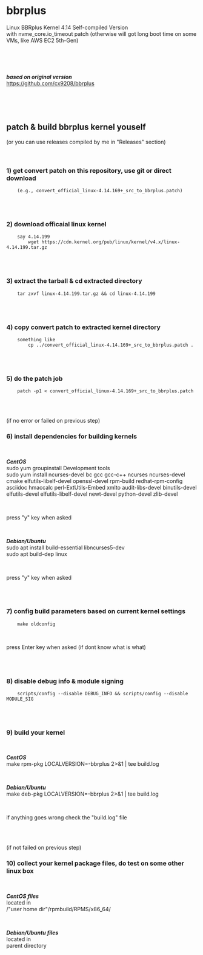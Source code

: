 # bbrplus
Linux BBRplus Kernel 4.14 Self-compiled Version  
with nvme_core.io_timeout patch (otherwise will got long boot time on some VMs, like AWS EC2 5th-Gen)

<br/>
<br/>
<br/>

***based on original version***  
https://github.com/cx9208/bbrplus

<br/>
<br/>
<br/>

## patch & build bbrplus kernel youself
(or you can use releases compiled by me in "Releases" section)      
<br/>
<br/>

### 1) get convert patch on this repository, use git or direct download
        (e.g., convert_official_linux-4.14.169+_src_to_bbrplus.patch)

<br/>
<br/>

### 2) download officaial linux kernel
        say 4.14.199        
            wget https://cdn.kernel.org/pub/linux/kernel/v4.x/linux-4.14.199.tar.gz

<br/>
<br/>

### 3) extract the tarball & cd extracted directory
        tar zxvf linux-4.14.199.tar.gz && cd linux-4.14.199

<br/>
<br/>

### 4) copy convert patch to extracted kernel directory
        something like
            cp ../convert_official_linux-4.14.169+_src_to_bbrplus.patch .

<br/>
<br/>

### 5) do the patch job
        patch -p1 < convert_official_linux-4.14.169+_src_to_bbrplus.patch

<br/>
<br/>

(if no error or failed on previous step)
### 6) install dependencies for building kernels

<br/>

***CentOS***  
sudo yum groupinstall Development tools  
sudo yum install ncurses-devel bc gcc gcc-c++ ncurses ncurses-devel cmake elfutils-libelf-devel openssl-devel rpm-build redhat-rpm-config asciidoc hmaccalc perl-ExtUtils-Embed xmlto audit-libs-devel binutils-devel elfutils-devel elfutils-libelf-devel newt-devel python-devel zlib-devel

<br/>

press "y" key when asked

<br/>

***Debian/Ubuntu***  
sudo apt install build-essential libncurses5-dev  
sudo apt build-dep linux

<br/>

press "y" key when asked

<br/>
<br/>

### 7) config build parameters based on current kernel settings
        make oldconfig

<br/>

press Enter key when asked (if dont know what is what)


<br/>
<br/>

### 8) disable debug info & module signing
        scripts/config --disable DEBUG_INFO && scripts/config --disable MODULE_SIG


<br/>
<br/>

### 9) build your kernel

<br/>

***CentOS***   
make rpm-pkg LOCALVERSION=-bbrplus 2>&1 | tee build.log

<br/>

***Debian/Ubuntu***  
make deb-pkg LOCALVERSION=-bbrplus 2>&1 | tee build.log

<br/>

if anything goes wrong check the "build.log" file

<br/>
<br/>

(if not failed on previous step)
### 10) collect your kernel package files, do test on some other linux box

<br/>

***CentOS files***   
located in  
/"user home dir"/rpmbuild/RPMS/x86_64/

<br/>

***Debian/Ubuntu files***  
located in  
parent directory  
